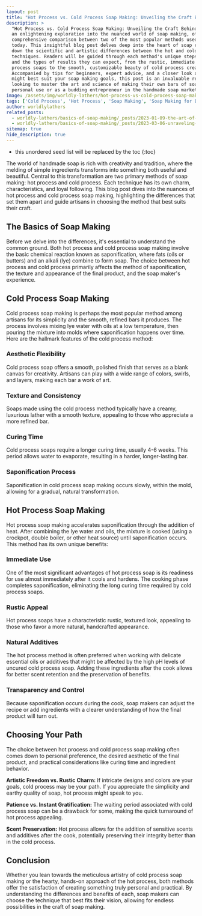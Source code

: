 ```yaml
---
layout: post
title: "Hot Process vs. Cold Process Soap Making: Unveiling the Craft Behind the Bar"
description: >
  "Hot Process vs. Cold Process Soap Making: Unveiling the Craft Behind the Bar" is
  an enlightening exploration into the nuanced world of soap making, offering a
  comprehensive comparison between two of the most popular methods used by artisans
  today. This insightful blog post delves deep into the heart of soap crafting, breaking
  down the scientific and artistic differences between the hot and cold process
  techniques. Readers will be guided through each method's unique steps, benefits,
  and the types of results they can expect, from the rustic, immediate charm of hot
  process soaps to the smooth, customizable beauty of cold process creations.
  Accompanied by tips for beginners, expert advice, and a closer look at which method
  might best suit your soap making goals, this post is an invaluable resource for anyone
  looking to master the art and science of making their own bars of soap, whether for
  personal use or as a budding entrepreneur in the handmade soap market.
image: /assets/img/worldly-lathers/hot-process-vs-cold-process-soap-making.jpg
tags: ['Cold Process', 'Hot Process', 'Soap Making', 'Soap Making for Beginners']
author: worldlylathers
related_posts:
  - worldly-lathers/basics-of-soap-making/_posts/2023-01-09-the-art-of-cold-process-soap-making-a-beginners-guide.md
  - worldly-lathers/basics-of-soap-making/_posts/2023-03-06-unraveling-the-chemistry-behind-soap-making.md
sitemap: true
hide_description: true
---
```


* this unordered seed list will be replaced by the toc
{:toc}

The world of handmade soap is rich with creativity and tradition, where the melding of simple ingredients transforms into something both useful and beautiful. Central to this transformation are two primary methods of soap making: hot process and cold process. Each technique has its own charm, characteristics, and loyal following. This blog post dives into the nuances of hot process and cold process soap making, highlighting the differences that set them apart and guide artisans in choosing the method that best suits their craft.

## The Basics of Soap Making

Before we delve into the differences, it's essential to understand the common ground. Both hot process and cold process soap making involve the basic chemical reaction known as saponification, where fats (oils or butters) and an alkali (lye) combine to form soap. The choice between hot process and cold process primarily affects the method of saponification, the texture and appearance of the final product, and the soap maker's experience.

## Cold Process Soap Making

Cold process soap making is perhaps the most popular method among artisans for its simplicity and the smooth, refined bars it produces. The process involves mixing lye water with oils at a low temperature, then pouring the mixture into molds where saponification happens over time. Here are the hallmark features of the cold process method:

### Aesthetic Flexibility

Cold process soap offers a smooth, polished finish that serves as a blank canvas for creativity. Artisans can play with a wide range of colors, swirls, and layers, making each bar a work of art.

### Texture and Consistency

Soaps made using the cold process method typically have a creamy, luxurious lather with a smooth texture, appealing to those who appreciate a more refined bar.

### Curing Time

Cold process soaps require a longer curing time, usually 4-6 weeks. This period allows water to evaporate, resulting in a harder, longer-lasting bar.

### Saponification Process

Saponification in cold process soap making occurs slowly, within the mold, allowing for a gradual, natural transformation.

## Hot Process Soap Making

Hot process soap making accelerates saponification through the addition of heat. After combining the lye water and oils, the mixture is cooked (using a crockpot, double boiler, or other heat source) until saponification occurs. This method has its own unique benefits:

### Immediate Use

One of the most significant advantages of hot process soap is its readiness for use almost immediately after it cools and hardens. The cooking phase completes saponification, eliminating the long curing time required by cold process soaps.

### Rustic Appeal

Hot process soaps have a characteristic rustic, textured look, appealing to those who favor a more natural, handcrafted appearance.

### Natural Additives

The hot process method is often preferred when working with delicate essential oils or additives that might be affected by the high pH levels of uncured cold process soap. Adding these ingredients after the cook allows for better scent retention and the preservation of benefits.

### Transparency and Control

Because saponification occurs during the cook, soap makers can adjust the recipe or add ingredients with a clearer understanding of how the final product will turn out.

## Choosing Your Path

The choice between hot process and cold process soap making often comes down to personal preference, the desired aesthetic of the final product, and practical considerations like curing time and ingredient behavior.

**Artistic Freedom vs. Rustic Charm:** If intricate designs and colors are your goals, cold process may be your path. If you
appreciate the simplicity and earthy quality of soap, hot process might speak to you.

**Patience vs. Instant Gratification:** The waiting period associated with cold process soap can be a drawback for some, making the quick turnaround of hot process appealing.

**Scent Preservation:** Hot process allows for the addition of sensitive scents and additives after the cook, potentially preserving their integrity better than in the cold process.

## Conclusion

Whether you lean towards the meticulous artistry of cold process soap making or the hearty, hands-on approach of the hot process, both methods offer the satisfaction of creating something truly personal and practical. By understanding the differences and benefits of each, soap makers can choose the technique that best fits their vision, allowing for endless possibilities in the craft of soap making.